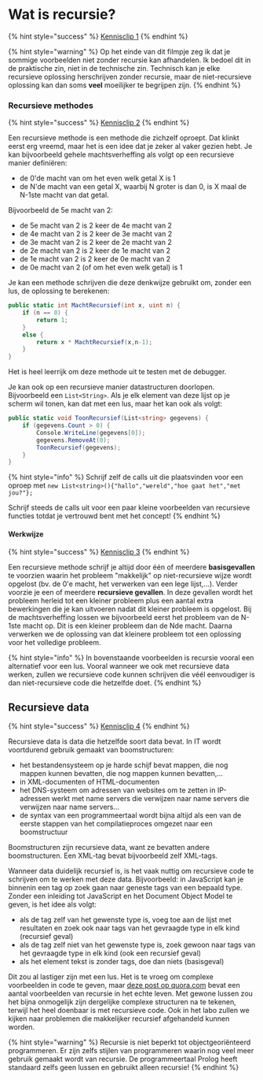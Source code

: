 # Wat is recursie?

{% hint style="success" %}
[Kennisclip 1](https://youtu.be/nuCd4TZhLTE)
{% endhint %}

{% hint style="warning" %}
Op het einde van dit filmpje zeg ik dat je sommige voorbeelden niet zonder recursie kan afhandelen. Ik bedoel dit in de praktische zin, niet in de technische zin. Technisch kan je elke recursieve oplossing herschrijven zonder recursie, maar de niet-recursieve oplossing kan dan soms **veel** moeilijker te begrijpen zijn.
{% endhint %}

### Recursieve methodes

{% hint style="success" %}
[Kennisclip 2](https://youtu.be/rSBDs1KUTHo)
{% endhint %}

Een recursieve methode is een methode die zichzelf oproept. Dat klinkt eerst erg vreemd, maar het is een idee dat je zeker al vaker gezien hebt. Je kan bijvoorbeeld gehele machtsverheffing als volgt op een recursieve manier definiëren:

* de 0'de macht van om het even welk getal X is 1
* de N'de macht van een getal X, waarbij N groter is dan 0, is X maal de N-1ste macht van dat getal.

Bijvoorbeeld de 5e macht van 2:

* de 5e macht van 2 is 2 keer de 4e macht van 2
* de 4e macht van 2 is 2 keer de 3e macht van 2
* de 3e macht van 2 is 2 keer de 2e macht van 2
* de 2e macht van 2 is 2 keer de 1e macht van 2
* de 1e macht van 2 is 2 keer de 0e macht van 2
* de 0e macht van 2 \(of om het even welk getal\) is 1

Je kan een methode schrijven die deze denkwijze gebruikt om, zonder een lus, de oplossing te berekenen:

```csharp
public static int MachtRecursief(int x, uint n) {
    if (n == 0) {
        return 1;
    }
    else {
        return x * MachtRecursief(x,n-1);
    }
}
```

Het is heel leerrijk om deze methode uit te testen met de debugger.

Je kan ook op een recursieve manier datastructuren doorlopen. Bijvoorbeeld een `List<String>`. Als je elk element van deze lijst op je scherm wil tonen, kan dat met een lus, maar het kan ook als volgt:

```csharp
public static void ToonRecursief(List<string> gegevens) {
    if (gegevens.Count > 0) {
        Console.WriteLine(gegevens[0]);
        gegevens.RemoveAt(0);
        ToonRecursief(gegevens);
    }
}
```

{% hint style="info" %}
Schrijf zelf de calls uit die plaatsvinden voor een oproep met `new List<string>(){"hallo","wereld","hoe gaat het","met jou?"};`

Schrijf steeds de calls uit voor een paar kleine voorbeelden van recursieve functies totdat je vertrouwd bent met het concept!
{% endhint %}

#### Werkwijze

{% hint style="success" %}
[Kennisclip 3](https://youtu.be/-IKMA8eF8qA)
{% endhint %}

Een recursieve methode schrijf je altijd door één of meerdere **basisgevallen** te voorzien waarin het probleem "makkelijk" op niet-recursieve wijze wordt opgelost \(bv. de 0'e macht, het verwerken van een lege lijst,...\). Verder voorzie je een of meerdere **recursieve gevallen**. In deze gevallen wordt het probleem herleid tot een kleiner probleem plus een aantal extra bewerkingen die je kan uitvoeren nadat dit kleiner probleem is opgelost. Bij de machtsverheffing lossen we bijvoorbeeld eerst het probleem van de N-1ste macht op. Dit is een kleiner probleem dan de Nde macht. Daarna verwerken we de oplossing van dat kleinere probleem tot een oplossing voor het volledige probleem.

{% hint style="info" %}
In bovenstaande voorbeelden is recursie vooral een alternatief voor een lus. Vooral wanneer we ook met recursieve data werken, zullen we recursieve code kunnen schrijven die véél eenvoudiger is dan niet-recursieve code die hetzelfde doet.
{% endhint %}

## Recursieve data

{% hint style="success" %}
[Kennisclip 4](https://youtu.be/rSBDs1KUTHo)
{% endhint %}

Recursieve data is data die hetzelfde soort data bevat. In IT wordt voortdurend gebruik gemaakt van boomstructuren:

* het bestandensysteem op je harde schijf bevat mappen, die nog mappen kunnen bevatten, die nog mappen kunnen bevatten,...
* in XML-documenten of HTML-documenten
* het DNS-systeem om adressen van websites om te zetten in IP-adressen werkt met name servers die verwijzen naar name servers die verwijzen naar name servers...
* de syntax van een programmeertaal wordt bijna altijd als een van de eerste stappen van het compilatieproces omgezet naar een boomstructuur

Boomstructuren zijn recursieve data, want ze bevatten andere boomstructuren. Een XML-tag bevat bijvoorbeeld zelf XML-tags.

Wanneer data duidelijk recursief is, is het vaak nuttig om recursieve code te schrijven om te werken met deze data. Bijvoorbeeld: in JavaScript kan je binnenin een tag op zoek gaan naar geneste tags van een bepaald type. Zonder een inleiding tot JavaScript en het Document Object Model te geven, is het idee als volgt:

* als de tag zelf van het gewenste type is, voeg toe aan de lijst met resultaten en zoek ook naar tags van het gevraagde type in elk kind \(recursief geval\)
* als de tag zelf niet van het gewenste type is, zoek gewoon naar tags van het gevraagde type in elk kind \(ook een recursief geval\)
* als het element tekst is zonder tags, doe dan niets \(basisgeval\)

Dit zou al lastiger zijn met een lus. Het is te vroeg om complexe voorbeelden in code te geven, maar [deze post op quora.com](https://www.quora.com/What-are-the-best-examples-of-recursion-in-the-natural-world) bevat een aantal voorbeelden van recursie in het echte leven. Met gewone lussen zou het bijna onmogelijk zijn dergelijke complexe structuren na te tekenen, terwijl het heel doenbaar is met recursieve code. Ook in het labo zullen we kijken naar problemen die makkelijker recursief afgehandeld kunnen worden.

{% hint style="warning" %}
Recursie is niet beperkt tot objectgeoriënteerd programmeren. Er zijn zelfs stijlen van programmeren waarin nog veel meer gebruik gemaakt wordt van recursie. De programmeertaal Prolog heeft standaard zelfs geen lussen en gebruikt alleen recursie!
{% endhint %}

